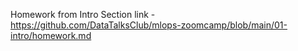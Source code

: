 Homework from Intro Section
link - https://github.com/DataTalksClub/mlops-zoomcamp/blob/main/01-intro/homework.md
